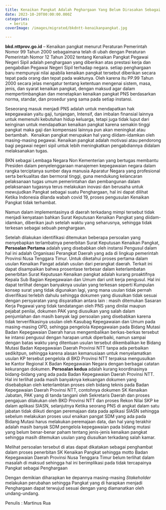 ```yaml
---
title: Kenaikan Pangkat Adalah Peghargaan Yang Belum Dirasakan Sebagai Pengharagaan
date: 2023-10-20T00:00:00.000Z
categories:
  - berita
coverImage: /images/migrated/bkdntt-kenaikanpangkat.jpg

---
```


**bkd.nttprov.go.id** – Kenaikan pangkat menurut Peraturan Pemerintah Nomor 99 Tahun 2000 sebagaimana telah di ubah dengan Peraturan Pemerintah Nomor 12 Tahun 2002 tentang Kenaikan Pangkat Pegawai Negeri Sipil adalah penghargaan yang diberikan atas prestasi kerja dan pengabdian Pegawai Negeri Sipil terhadap negara. setiap penghargaan baru mempunyai nilai apabila kenaikan pangkat tersebut diberikan secara tepat pada orang dan tepat pada waktunya. Oleh karena itu PP.99 Tahun 2000 secara jelas mengatur tentang ketentuan mengenai sistem, masa, jenis, dan syarat kenaikan pangkat, dengan maksud agar dalam mempertimbangkan dan menetapkan kenaikan pangkat PNS berdasarkan norma, standar, dan prosedur yang sama pada setiap instansi.

Seseorang masuk menjadi PNS adalah untuk mendapatkan hak kepegawaian yaitu gaji, tunjangan, Intensif, dan imbalan finansial lainnya untuk memenuhi kebutuhan hidup keluarga, tetapi juga tidak luput dari keinginan untuk mendapatkan kenaikan pangkat karena semakin tinggi pangkat maka gaji dan kompensasi lainnya pun akan meningkat atau bertambah.  Kenaikan pangkat merupakan hal yang diidam-idamkan oleh masing-masing pegawai. Kenaikan pangkat adalah motivasi atau pendorong bagi pegawai negeri sipil untuk lebih meningkatkan pengabdiannya didalam melaksanakan tugas.

BKN sebagai Lembaga Negara Non Kementerian yang bertugas membantu Presiden dalam penyelenggaraan manajemen kepegawaian negara dalam rangka terciptanya sumber daya manusia Aparatur Negara yang profesional serta berkualitas dan bermoral tinggi, guna mendukung kelancaran pelaksanaan tugas umum pemerintahan dan pembangunan dalam pelaksanaan tugasnya terus melakukan inovasi dan berusaha untuk mewujudkan Pangkat sebagai suatu Penghargaan, hal ini dapat dilihat Ketika Indonesia dilanda wabah covid 19, proses pengusulan Kenaikan Pangkat tidak terhambat.

Namun dalam implementasinya di daerah terkadang mimpi tersebut tidak menjadi kenyataan bahkan Surat Keputusan Kenaikan Pangkat yang diidam-idamkan, diberikan jauh setelah waktu yang seharusnya, sehingga tidak terkesan sebagai sebuah penghargaan.

Setelah dilakukan identifikasi ditemukan beberapa persoalan yang menyebapkan terlambatnya penerbitan Surat Keputusan Kenaikan Pangkat, **Persoalan Pertama** adalah yang disebabkan oleh instansi Pengusul dalam hal ini adalah Organisasi Perangkat Daerah yang ada di lingkup pemerintah Provinsi Nusa Tenggara Timur. Untuk diketahui proses pertama dalam usulan Kenaikan Pangat adalah usulan dari perangkat daerah. Terkait ini dapat disampaikan bahwa prosentase terbesar dalam keterlambatan penerbitan Surat Keputusan Kenaikan pangkat adalah kurang proaktifnya Kepala Sub Bagian Kepegawaian dan Umum dari unit kerja pengusul. Hal ini dapat terlihat dengan banyaknya usulan yang terkesan seperti Kumpulan konsep surat yang tidak digunakan lagi, yang mana usulan tidak pernah diverifikasi terlebih dahulu sehingga dokumen yang diusulkan tidak sesuai dengan persyaratan yang disyaratkan antara lain : masih ditemukan Sasaran Kerja Pegawai yang tidak tandatangan oleh PNS yang dinilai maupun pejabat penilai, dokumen PAK yang diusulkan yang salah dalam penjumlahan dan masih banyak lagi persoalan yang disebabkan karena tidak terverifikasinya usulan oleh Kasubag Kepegawaian dan Umum pada masing-masing OPD, sehingga pengelola Kepegawaian pada Bidang Mutasi Badan Kepegawaian Daerah harus mengembalikan berkas-berkas tersebut ke intansi pengusul dengan harapan untuk diperbaiki, namun sampai dengan batas waktu yang ditentuan usulan tersebut dikembalikan ke Bidang Mutasi Badan Kepegawaian Daerah Provinsi NTT tanpa ada perbaikan sedikitpun, sehingga karena alasan kemanusiaan untuk menyelamatkan usulan KP tersebut pengelola di BKD Provinsi NTT terpaksa mengusulkan ke Kantor Regional X Badan Kepegawaian Negara dengan berbagai catatan kekurangan dokumen. **Persoalan kedua** adalah kurang koordinasinya bidang-bidang yang ada pada Badan Kepegawaian Daerah Provinsi NTT. Hal ini terlihat pada masih banyaknya kekuangan dokumen yang disebabpkan oleh keterlambtan proses oleh bidang teknis pada Badan Kepegawaian Daerah Provinsi NTT, contohnya dokumen SK Kenaikan Jabatan, PAK yang di tanda tangani oleh Sekretaris Daerah dan proses pengajuan dilakukan oleh BKD Provinsi NTT dan proses Rekon Nilai SKP ke dalam aplikasi SIASN, selanjutnya Ketika seorang PNS di angkat dalam satu jabatan tidak diikuti dengan peremajaan data pada aplikasi SIASN sehingga sebelum melakukan proses usul enaikan pangat SDM yang ada pada Bidang Mutasi harus melakukan peremajaan data, dan hal yang terakhir adalah masih banyak SDM pengelola kepegawaian pada bidang mutasi yang belum benar-benar paham tentang jenis-jenis kenaikan pangkat sehingga masih ditemukan usulan yang diusulkan terkadang salah kamar.

Melihat persoalan tersebut di atas dapat dikatakan sebagai penghambat dalam proses penerbitan SK Kenaikan Pangkat sehingga motto Badan Kepegawaian Daerah Provinsi Nusa Tenggara Timur belum terlihat dalam masalah di maksud sehingga hal ini berimplikasi pada tidak tercapainya Pangkat sebagai Penghargaan

Dengan demikian diharapkan ke depannya masing-masing *Stakeholder* melakukan perubahan sehingga Pangkat yang di harapkan menjadi Penghargaan dapat terwujud sesuai dengan yang diamanatkan oleh undang-undang.

Penulis : Martinus Rua
